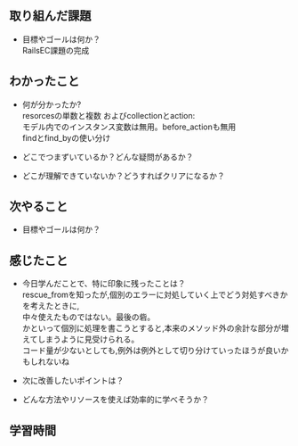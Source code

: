 ## 取り組んだ課題
- 目標やゴールは何か？  
RailsEC課題の完成

## わかったこと
- 何が分かったか?  
resorcesの単数と複数 およびcollectionとaction:  
モデル内でのインスタンス変数は無用。before_actionも無用  
findとfind_byの使い分け  

- どこでつまずいているか？どんな疑問があるか？


- どこが理解できていないか？どうすればクリアになるか？  


## 次やること
- 目標やゴールは何か？  


## 感じたこと
- 今日学んだことで、特に印象に残ったことは？  
rescue_fromを知ったが,個別のエラーに対処していく上でどう対処すべきかを考えたときに,  
中々使えたものではない。最後の砦。  
かといって個別に処理を書こうとすると,本来のメソッド外の余計な部分が増えてしまうように見受けられる。  
コード量が少ないとしても,例外は例外として切り分けていったほうが良いかもしれないね

- 次に改善したいポイントは？  


- どんな方法やリソースを使えば効率的に学べそうか？


## 学習時間









